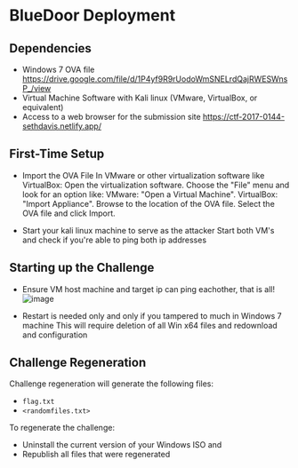 # BlueDoor Deployment

## Dependencies

- Windows 7 OVA file https://drive.google.com/file/d/1P4yf9R9rUodoWmSNELrdQajRWESWnsP_/view
- Virtual Machine Software with Kali linux (VMware, VirtualBox, or equivalent)
- Access to a web browser for the submission site https://ctf-2017-0144-sethdavis.netlify.app/

## First-Time Setup

- Import the OVA File
  In VMware or other virtualization software like VirtualBox:
  Open the virtualization software.
  Choose the "File" menu and look for an option like:
  VMware: "Open a Virtual Machine".
  VirtualBox: "Import Appliance".
  Browse to the location of the OVA file.
  Select the OVA file and click Import.

- Start your kali linux machine to serve as the attacker
  Start both VM's and check if you're able to ping both ip addresses

## Starting up the Challenge

- Ensure VM host machine and target ip can ping eachother, that is all!
![image](https://github.com/user-attachments/assets/85b901ea-77c0-488a-b44f-72163e08c65c)

- Restart is needed only and only if you tampered to much in Windows 7 machine
  This will require deletion of all Win x64 files and redownload and configuration

## Challenge Regeneration

Challenge regeneration will generate the following files:

- `flag.txt`
- `<randomfiles.txt>`

To regenerate the challenge:

- Uninstall the current version of your Windows ISO and
- Republish all files that were regenerated
